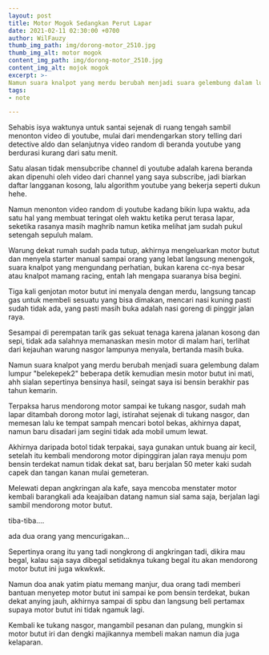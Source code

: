 ```yaml
---
layout: post
title: Motor Mogok Sedangkan Perut Lapar
date: 2021-02-11 02:30:00 +0700
author: WilFauzy
thumb_img_path: img/dorong-motor_2510.jpg
thumb_img_alt: motor mogok
content_img_path: img/dorong-motor_2510.jpg
content_img_alt: mojok mogok
excerpt: >- 
Namun suara knalpot yang merdu berubah menjadi suara gelembung dalam lumpur "belekepek2" beberapa detik kemudian mesin motor butut ini mati, ahh sialan sepertinya bensinya habis
tags:
- note

---
```

Sehabis isya waktunya untuk santai sejenak di ruang tengah sambil menonton video di youtube, mulai dari mendengarkan story telling dari detective aldo dan selanjutnya video random di beranda youtube yang berdurasi kurang dari satu menit. 

Satu alasan tidak mensubcribe channel di youtube adalah karena beranda akan dipenuhi oleh video dari channel yang saya subscribe, jadi biarkan daftar langganan kosong, lalu algorithm youtube yang bekerja seperti dukun hehe. 

Namun menonton video random di youtube kadang bikin lupa waktu, ada satu hal yang membuat teringat oleh waktu ketika perut terasa lapar, seketika rasanya masih maghrib namun ketika melihat jam sudah pukul setengah sepuluh malam. 

Warung dekat rumah sudah pada tutup, akhirnya mengeluarkan motor butut dan menyela starter manual sampai orang yang lebat langsung menengok, suara knalpot yang mengundang perhatian, bukan karena cc-nya besar atau knalpot mamang racing, entah lah mengapa suaranya bisa begini. 

Tiga kali genjotan motor butut ini menyala dengan merdu, langsung tancap gas untuk membeli sesuatu yang bisa dimakan, mencari nasi kuning pasti sudah tidak ada, yang pasti masih buka adalah nasi goreng di pinggir jalan raya. 

Sesampai di perempatan tarik gas sekuat tenaga karena jalanan kosong dan sepi, tidak ada salahnya memanaskan mesin motor di malam hari, terlihat dari kejauhan warung nasgor lampunya menyala, bertanda masih buka. 

Namun suara knalpot yang merdu berubah menjadi suara gelembung dalam lumpur "belekepek2" beberapa detik kemudian mesin motor butut ini mati, ahh sialan sepertinya bensinya hasil, seingat saya isi bensin berakhir pas tahun kemarin. 

Terpaksa harus mendorong motor sampai ke tukang nasgor, sudah mah lapar ditambah dorong motor lagi, istirahat sejenak di tukang nasgor, dan memesan lalu ke tempat sampah mencari botol bekas, akhirnya dapat, namun baru disadari jam segini tidak ada mobil umum lewat. 

Akhirnya daripada botol tidak terpakai, saya gunakan untuk buang air kecil, setelah itu kembali mendorong motor dipinggiran jalan raya menuju pom bensin terdekat namun tidak dekat sat, baru berjalan 50 meter kaki sudah capek dan tangan kanan mulai gemeteran. 

Melewati depan angkringan ala kafe, saya mencoba menstater motor kembali barangkali ada keajaiban datang namun sial sama saja, berjalan lagi sambil mendorong motor butut. 

tiba-tiba.... 

ada dua orang yang mencurigakan... 

Sepertinya orang itu yang tadi nongkrong di angkringan tadi, dikira mau begal, kalau saja saya dibegal setidaknya tukang begal itu akan mendorong motor butut ini juga wkwkwk. 

Namun doa anak yatim piatu memang manjur, dua orang tadi memberi bantuan menyetep motor butut ini sampai ke pom bensin terdekat, bukan dekat anying jauh, akhirnya sampai di spbu dan langsung beli pertamax supaya motor butut ini tidak ngamuk lagi. 

Kembali ke tukang nasgor, mangambil pesanan dan pulang, mungkin si motor butut iri dan dengki majikannya membeli makan namun dia juga kelaparan. 